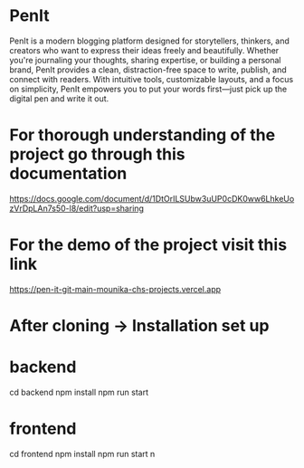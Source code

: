 # PenIt

PenIt is a modern blogging platform designed for storytellers, thinkers, and creators who want to express their ideas freely and beautifully. Whether you're journaling your thoughts, sharing expertise, or building a personal brand, PenIt provides a clean, distraction-free space to write, publish, and connect with readers. With intuitive tools, customizable layouts, and a focus on simplicity, PenIt empowers you to put your words first—just pick up the digital pen and write it out.

# For thorough understanding of the project go through this documentation
https://docs.google.com/document/d/1DtOrILSUbw3uUP0cDK0ww6LhkeUozVrDpLAn7s50-l8/edit?usp=sharing

# For the demo of the project visit this link
https://pen-it-git-main-mounika-chs-projects.vercel.app

# After cloning ->  Installation set up
# backend
cd backend
npm install
npm run start
# frontend
cd frontend
npm install 
npm run start
n
